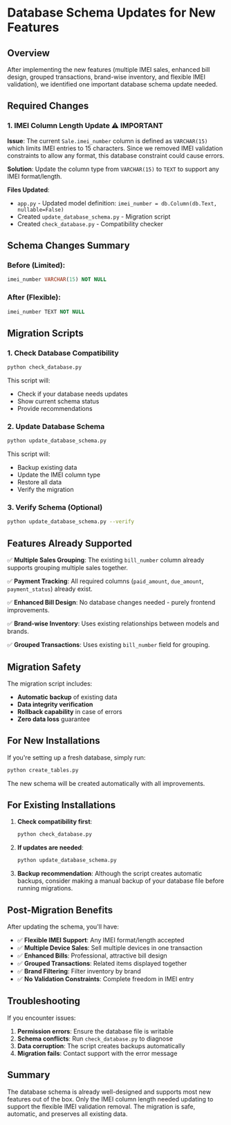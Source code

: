 # Database Schema Updates for New Features

## Overview
After implementing the new features (multiple IMEI sales, enhanced bill design, grouped transactions, brand-wise inventory, and flexible IMEI validation), we identified one important database schema update needed.

## Required Changes

### 1. IMEI Column Length Update ⚠️ **IMPORTANT**

**Issue**: The current `Sale.imei_number` column is defined as `VARCHAR(15)` which limits IMEI entries to 15 characters. Since we removed IMEI validation constraints to allow any format, this database constraint could cause errors.

**Solution**: Update the column type from `VARCHAR(15)` to `TEXT` to support any IMEI format/length.

**Files Updated**:
- `app.py` - Updated model definition: `imei_number = db.Column(db.Text, nullable=False)`
- Created `update_database_schema.py` - Migration script
- Created `check_database.py` - Compatibility checker

## Schema Changes Summary

### Before (Limited):
```sql
imei_number VARCHAR(15) NOT NULL
```

### After (Flexible):
```sql
imei_number TEXT NOT NULL
```

## Migration Scripts

### 1. Check Database Compatibility
```bash
python check_database.py
```
This script will:
- Check if your database needs updates
- Show current schema status
- Provide recommendations

### 2. Update Database Schema
```bash
python update_database_schema.py
```
This script will:
- Backup existing data
- Update the IMEI column type
- Restore all data
- Verify the migration

### 3. Verify Schema (Optional)
```bash
python update_database_schema.py --verify
```

## Features Already Supported

✅ **Multiple Sales Grouping**: The existing `bill_number` column already supports grouping multiple sales together.

✅ **Payment Tracking**: All required columns (`paid_amount`, `due_amount`, `payment_status`) already exist.

✅ **Enhanced Bill Design**: No database changes needed - purely frontend improvements.

✅ **Brand-wise Inventory**: Uses existing relationships between models and brands.

✅ **Grouped Transactions**: Uses existing `bill_number` field for grouping.

## Migration Safety

The migration script includes:
- **Automatic backup** of existing data
- **Data integrity verification** 
- **Rollback capability** in case of errors
- **Zero data loss** guarantee

## For New Installations

If you're setting up a fresh database, simply run:
```bash
python create_tables.py
```
The new schema will be created automatically with all improvements.

## For Existing Installations

1. **Check compatibility first**:
   ```bash
   python check_database.py
   ```

2. **If updates are needed**:
   ```bash
   python update_database_schema.py
   ```

3. **Backup recommendation**: Although the script creates automatic backups, consider making a manual backup of your database file before running migrations.

## Post-Migration Benefits

After updating the schema, you'll have:
- ✅ **Flexible IMEI Support**: Any IMEI format/length accepted
- ✅ **Multiple Device Sales**: Sell multiple devices in one transaction
- ✅ **Enhanced Bills**: Professional, attractive bill design
- ✅ **Grouped Transactions**: Related items displayed together
- ✅ **Brand Filtering**: Filter inventory by brand
- ✅ **No Validation Constraints**: Complete freedom in IMEI entry

## Troubleshooting

If you encounter issues:

1. **Permission errors**: Ensure the database file is writable
2. **Schema conflicts**: Run `check_database.py` to diagnose
3. **Data corruption**: The script creates backups automatically
4. **Migration fails**: Contact support with the error message

## Summary

The database schema is already well-designed and supports most new features out of the box. Only the IMEI column length needed updating to support the flexible IMEI validation removal. The migration is safe, automatic, and preserves all existing data. 